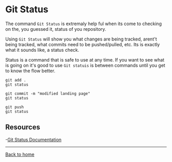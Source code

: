 # Git Status
The command `Git Status` is extremaly help ful when its come to checking on the, you guessed it, status of you repository.

Using `Git Status` will show you what changes are being tracked, arent't being tracked, what commits need to be pushed/pulled, etc. Its is exactly what it sounds like, a status check.

Status is a command that is safe to use at any time. If you want to see what is going on it's good to use `Git statuis` is between commands until you get to know the flow better.
```
git add .
git status

git commit -m "modified landing page"
git status

git push
git status
```
 ## Resources
 -[Git Status Documentation](https://git-scm.com/docs/git-status)

---

[Back to home](../README.md)
